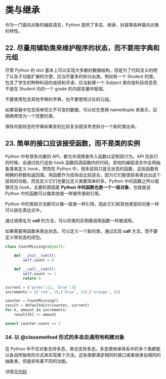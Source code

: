 # 类与继承

作为一门面向对象的编程语言，Python 提供了多态、继承、封装等各种面向对象的特性。

## 22. 尽量用辅助类来维护程序的状态，而不要用字典和元组

尽管 Python 的 dict 基本上可以实现大多数的数据结构，但是为了代码含义的明了以及子功能扩展的方便，应当尽量多的拆分出类。例如有一个 Student 的类，包含了学生的种种科目的成绩和评语，应当新建一个 Subject 类存放科目信息而不是在 Student 内的一个 grade 的内部变量中赋值。

不要使用包含其他字典的字典，也不要使用过长的元组。

如果容器中包含简单而又不可变的数据，可以优先使用 namedtuple 来表示，后期再修改为一个完整的类。

保存内部状态的字典如果变的比较复杂就该考虑拆分一个新的类出来。


## 23. 简单的接口应该接受函数，而不是类的实例

Python 中有很多内置的 API，都允许调用者传入函数以定制其行为。API 在执行的时候，会通过执行这些 hook 函数回调函数内的代码。其他的编程语言中会用抽象类来定义 hook，然而在 Python 中，很多挂钩只是无状态的函数，这些函数有明确的参数和返回值。用函数作为挂钩会比较适合，因为它们能很容易表达出这个挂钩的功能，而且定义它们也要比定义类要简单的多。Python 中的函数之所以能够充当 hook，主要的原因是 **Python 中的函数也是一个一级对象**，也就是说 Python 中的函数可以像其他值一样被传值和引用。

Python 中的类和方法都可以像一级类一样引用，因此它们和其他类型的对象一样可以放在表达式中。

通过调用名为 __call__ 的方法，可以将类的实例像调用函数一样被调用。

如果需要用函数来表达状态，可以定义一个新的类，通过实现 __call__ 方法，而不要定义带状态的闭包。

```py
class CountMissing(object):
    
    def __init__(self):
        self.count = 0

    def __call__(self):
        self.count += 1
        return 0

current = {'green':12, 'blue':3}
increments = [('red', 1),('blue', 12),('orange', 4)]

counter = CountMissing()
result = defaultdict(counter, current)
for k, amount in increments:
    result[k] += amount

assert counter.count == 2
```

### 24. 以 @classmethod 形式的多态去通用地构建对象

在 Python 中不仅对象支持多态，类也支持多态。多态使继承体系中的多个类都能以各自所独有的方式来实现某个方法。这些类都满足相同的接口或者继承自相同的抽象类，但是却有着不同的功能。

详情见[代码](./code/3-24.py)